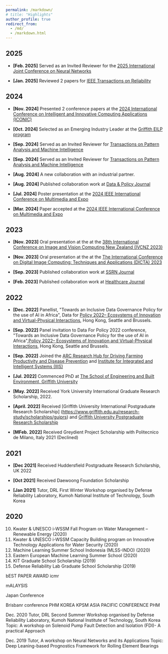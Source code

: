 ```yaml
---
permalink: /markdown/
# title: "Highlights"
author_profile: true
redirect_from: 
  - /md/
  - /markdown.html
---
```


## 2025

* **[Feb. 2025]** Served as an Invited Reviewer for the [2025 International Joint Conference on Neural Networks](https://2025.ijcnn.org/)

* **[Jan. 2025]** Reviewed 2 papers for [IEEE Transactions on Reliability](https://ieeexplore.ieee.org/xpl/RecentIssue.jsp?punumber=24)


## 2024

* **[Nov. 2024]** Presented 2 conference papers at the [2024 International Conference on Intelligent and Innovative Computing Applications (ICONIC)](https://mauricon.org/)

* **[Oct. 2024]** Selected as an Emerging Industry Leader at the [Griffith EILP program](https://www.griffith.edu.au/careers-employment/employers-and-recruiters/engage-hdr-talent/talent-pool)

* **[Sep. 2024]** Served as an Invited Reviewer for [Transactions on Pattern Analysis and Machine Intelligence](https://ieeexplore.ieee.org/xpl/RecentIssue.jsp?punumber=34)

* **[Sep. 2024]** Served as an Invited Reviewer for [Transactions on Pattern Analysis and Machine Intelligence](https://ieeexplore.ieee.org/xpl/RecentIssue.jsp?punumber=34)

* **[Aug. 2024]** A new collaboration with an industrial partner.

* **[Aug. 2024]** Published collaboration work at [Data & Policy Journal](https://www.cambridge.org/core/journals/data-and-policy/article/toward-a-trustworthy-and-inclusive-data-governance-policy-for-the-use-of-artificial-intelligence-in-africa/6C22513DE8598A0A8B1EDBD9A2D6A102)

* **[Jul. 2024]** Poster presentation at the [2024 IEEE International Conference on Multimedia and Expo](https://2024.ieeeicme.org/)

* **[Mar. 2024]** Paper accepted at the [2024 IEEE International Conference on Multimedia and Expo](https://2024.ieeeicme.org/)





## 2023

* **[Nov. 2023]** Oral presentation at the at the [38th International Conference on Image and Vision Computing New Zealand (IVCNZ 2023)](https://ieeexplore.ieee.org/xpl/conhome/10343468/proceeding)

* **[Nov. 2023]** Oral presentation at the at the [The International Conference on Digital Image Computing: Techniques and Applications (DICTA) 2023](https://dictaconference.org/dicta2023/)

* **[Sep. 2023]** Published collaboration work at [SSRN Journal](https://papers.ssrn.com/sol3/papers.cfm?abstract_id=4581619)

* **[Feb. 2023]** Published collaboration work at [Healthcare Journal](https://www.mdpi.com/2227-9032/11/4/457)







## 2022

* **[Dec. 2022]** Panellist, "Towards an Inclusive Data Governance Policy for the use of AI in Africa", Data for [Policy 2022– Ecosystems of Innovation and Virtual-Physical Interactions](https://dataforpolicy.org/data-for-policy-2022-overview/), Hong Kong, Seattle and Brussels.

* **[Sep. 2022]** Panel invitation to Data For Policy 2022 conference, "Towards an Inclusive Data Governance Policy for the use of AI in Africa",[Policy 2022– Ecosystems of Innovation and Virtual-Physical Interactions](https://dataforpolicy.org/data-for-policy-2022-overview/), Hong Kong, Seattle and Brussels.

* **[Sep. 2022]** Joined the [ARC Research Hub for Driving Farming Productivity and Disease Prevention](https://www.griffith.edu.au/griffith-sciences/farming-productivity) and [Institute for Integrated and Intelligent Systems (IIIS)](https://www.griffith.edu.au/griffith-sciences/school-information-communication-technology/institute-integrated-intelligent-systems)

* **[Jul. 2022]** Commenced PhD at [The School of Engineering and Built Environment, Griffith University]("https://www.griffith.edu.au/griffith-sciences/school-information-communication-technology/institute-integrated-intelligent-systems/our-researchers)

* **[May. 2022]** Received York University International Graduate Research Scholarship, 2022.

* **[April. 2022]** Received [Griffith University International Postgraduate Research Scholarship] (https://www.griffith.edu.au/research-study/scholarships/guiprs) and [Griffith University Postgraduate Research Scholarship](https://www.griffith.edu.au/research-study/scholarships/guprs)

* **[MFeb. 2022]** Received Greydient Project Scholarship with Politecnico de Milano, Italy 2021 (Declined)










## 2021

* **[Dec 2021]** Received Huddersfield Postgraduate Research Scholarship, UK 2022

* **[Oct 2021]** Received Daewoong Foundation Scholarship

* **[Jan 2021]** Tutor, DRL First Winter Workshop organised by Defense Reliability Laboratory, Kumoh National Institute of Technology, South Korea


## 2020

10.	Kwater & UNESCO i-WSSM Fall Program on Water Management – Renewable Energy (2020)
11.	Kwater & UNESCO i-WSSM Capacity Building program on Innovative Technology Applications for Water Security (2020)
12.	Machine Learning Summer School Indonesia (MLSS-INDO) (2020)
13.	Eastern European Machine Learning Summer School (2020)
14.	KIT Graduate School Scholarship (2019)
15.	Defense Reliability Lab Graduate School Scholarship (2019)

bEST PAPER AWARD icmr

mALAYSIS



Japan Conference

Brisbanr conference
PHM KOREA
KPSM
ASIA PACIFIC CONFERENCE PHM

Dec. 2020	Tutor, DRL Second Summer Workshop organised by Defense Reliability Laboratory, Kumoh National Institute of Technology, South Korea
	Topic: A workshop on Solenoid Pump Fault Detection and Isolation (FDI)- A practical Approach

Dec. 2019	Tutor, A workshop on Neural Networks and its Applications
	Topic: Deep Leaning-based Prognostics Framework for Rolling Element Bearings
